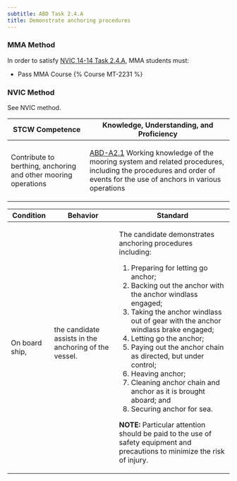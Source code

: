 ```yaml
---
subtitle: ABD Task 2.4.A 
title: Demonstrate anchoring procedures
---
```



### MMA Method

In order to satisfy  [NVIC 14-14  Task  2.4.A](/stcw23/assets/images/nvic-14-14.pdf), MMA students must:

* Pass MMA Course {% Course MT-2231 %}


### NVIC Method

<a onclick="togglevisibility('nvic_methods')" >See NVIC method.</a>

<div id='nvic_methods' class='hide'>

<table>
<thead>
<tr>
<th class='forty'> STCW Competence </th>
<th class='sixty'> Knowledge, Understanding, and Proficiency </th>
</tr>
</thead>




<tbody>
<tr><td markdown='1'>

Contribute to berthing, anchoring and other mooring operations

</td><td markdown='1'>

[ABD-A2.1](../../tables/25.html#ABD-A2.1) Working knowledge of the mooring system and related procedures, including the procedures and order of events for the use of anchors in various operations

</td></tr>


</tbody>
</table>


<table>
<thead>
<tr><th class='twenty'>  Condition </th><th class='twenty'> Behavior </th><th  class='sixty'>Standard </th></tr>
</thead>
<tbody >



<tr><td markdown='1'>

On board ship,

</td><td markdown='1'>

the candidate assists in the anchoring of the vessel.

<br>

<div class="tooltip">
<span class="tooltiptext">
</span>
</div>


</td><td markdown='1'>

The candidate demonstrates anchoring procedures including:

1. Preparing for letting go anchor;
2. Backing out the anchor with the anchor windlass engaged;
3. Taking the anchor windlass out of gear with the anchor windlass brake engaged;
4. Letting go the anchor;
5. Paying out the anchor chain as directed, but under control;
6. Heaving anchor;
7. Cleaning anchor chain and anchor as it is brought aboard; and
8. Securing anchor for sea. 

**NOTE:** Particular attention should be paid to the use of safety equipment and precautions to minimize the risk of injury. 

</td></tr>
</tbody>
</table>
</div>
